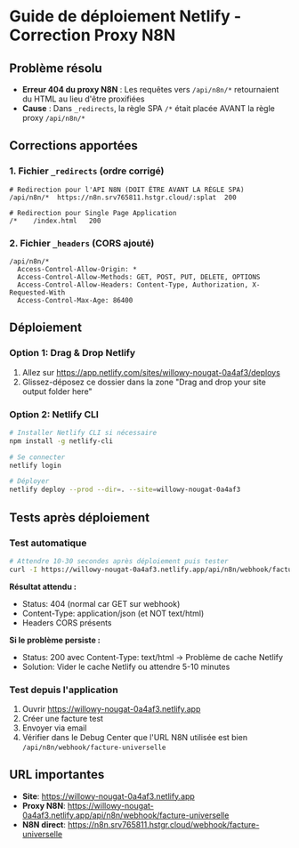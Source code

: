 # Guide de déploiement Netlify - Correction Proxy N8N

## Problème résolu
- **Erreur 404 du proxy N8N** : Les requêtes vers `/api/n8n/*` retournaient du HTML au lieu d'être proxifiées
- **Cause** : Dans `_redirects`, la règle SPA `/*` était placée AVANT la règle proxy `/api/n8n/*`

## Corrections apportées

### 1. Fichier `_redirects` (ordre corrigé)
```
# Redirection pour l'API N8N (DOIT ÊTRE AVANT LA RÈGLE SPA)
/api/n8n/*  https://n8n.srv765811.hstgr.cloud/:splat  200

# Redirection pour Single Page Application  
/*    /index.html   200
```

### 2. Fichier `_headers` (CORS ajouté)
```
/api/n8n/*
  Access-Control-Allow-Origin: *
  Access-Control-Allow-Methods: GET, POST, PUT, DELETE, OPTIONS
  Access-Control-Allow-Headers: Content-Type, Authorization, X-Requested-With
  Access-Control-Max-Age: 86400
```

## Déploiement

### Option 1: Drag & Drop Netlify
1. Allez sur https://app.netlify.com/sites/willowy-nougat-0a4af3/deploys
2. Glissez-déposez ce dossier dans la zone "Drag and drop your site output folder here"

### Option 2: Netlify CLI
```bash
# Installer Netlify CLI si nécessaire
npm install -g netlify-cli

# Se connecter
netlify login

# Déployer
netlify deploy --prod --dir=. --site=willowy-nougat-0a4af3
```

## Tests après déploiement

### Test automatique
```bash
# Attendre 10-30 secondes après déploiement puis tester
curl -I https://willowy-nougat-0a4af3.netlify.app/api/n8n/webhook/facture-universelle
```

**Résultat attendu :**
- Status: 404 (normal car GET sur webhook)
- Content-Type: application/json (et NOT text/html)
- Headers CORS présents

**Si le problème persiste :**
- Status: 200 avec Content-Type: text/html → Problème de cache Netlify
- Solution: Vider le cache Netlify ou attendre 5-10 minutes

### Test depuis l'application
1. Ouvrir https://willowy-nougat-0a4af3.netlify.app
2. Créer une facture test
3. Envoyer via email
4. Vérifier dans le Debug Center que l'URL N8N utilisée est bien `/api/n8n/webhook/facture-universelle`

## URL importantes
- **Site**: https://willowy-nougat-0a4af3.netlify.app
- **Proxy N8N**: https://willowy-nougat-0a4af3.netlify.app/api/n8n/webhook/facture-universelle  
- **N8N direct**: https://n8n.srv765811.hstgr.cloud/webhook/facture-universelle
